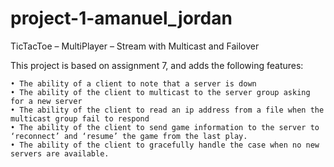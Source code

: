 # project-1-amanuel_jordan

TicTacToe – MultiPlayer – Stream with Multicast and Failover

This project is based on assignment 7, and adds the following features:

	• The ability of a client to note that a server is down  
	• The ability of the client to multicast to the server group asking for a new server 
	• The ability of the client to read an ip address from a file when the multicast group fail to respond  
	• The ability of the client to send game information to the server to ‘reconnect’ and ‘resume’ the game from the last play. 
	• The ability of the client to gracefully handle the case when no new servers are available. 
